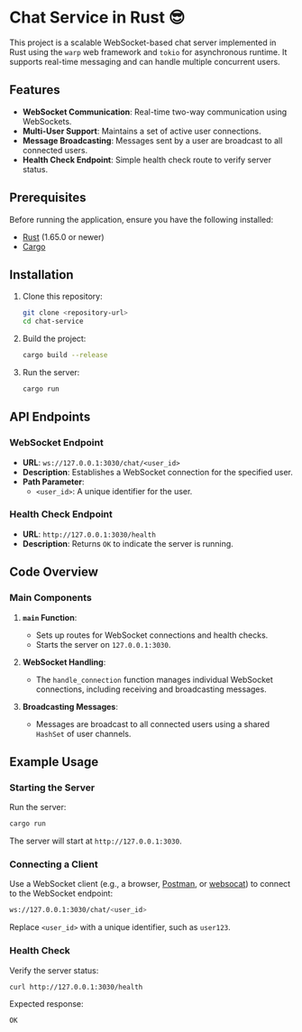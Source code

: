 # Chat Service in Rust 😎

This project is a scalable WebSocket-based chat server implemented in Rust using the `warp` web framework and `tokio` for asynchronous runtime. It supports real-time messaging and can handle multiple concurrent users.

## Features

- **WebSocket Communication**: Real-time two-way communication using WebSockets.
- **Multi-User Support**: Maintains a set of active user connections.
- **Message Broadcasting**: Messages sent by a user are broadcast to all connected users.
- **Health Check Endpoint**: Simple health check route to verify server status.

## Prerequisites

Before running the application, ensure you have the following installed:

- [Rust](https://www.rust-lang.org/tools/install) (1.65.0 or newer)
- [Cargo](https://doc.rust-lang.org/cargo/)

## Installation

1. Clone this repository:
   ```bash
   git clone <repository-url>
   cd chat-service
   ```

2. Build the project:
   ```bash
   cargo build --release
   ```

3. Run the server:
   ```bash
   cargo run
   ```

## API Endpoints

### WebSocket Endpoint
- **URL**: `ws://127.0.0.1:3030/chat/<user_id>`
- **Description**: Establishes a WebSocket connection for the specified user.
- **Path Parameter**:
  - `<user_id>`: A unique identifier for the user.

### Health Check Endpoint
- **URL**: `http://127.0.0.1:3030/health`
- **Description**: Returns `OK` to indicate the server is running.

## Code Overview

### Main Components

1. **`main` Function**:
   - Sets up routes for WebSocket connections and health checks.
   - Starts the server on `127.0.0.1:3030`.

2. **WebSocket Handling**:
   - The `handle_connection` function manages individual WebSocket connections, including receiving and broadcasting messages.

3. **Broadcasting Messages**:
   - Messages are broadcast to all connected users using a shared `HashSet` of user channels.

## Example Usage

### Starting the Server

Run the server:
```bash
cargo run
```

The server will start at `http://127.0.0.1:3030`.

### Connecting a Client

Use a WebSocket client (e.g., a browser, [Postman](https://www.postman.com/), or [websocat](https://github.com/vi/websocat)) to connect to the WebSocket endpoint:
```bash
ws://127.0.0.1:3030/chat/<user_id>
```

Replace `<user_id>` with a unique identifier, such as `user123`.

### Health Check

Verify the server status:
```bash
curl http://127.0.0.1:3030/health
```

Expected response:
```
OK
```

